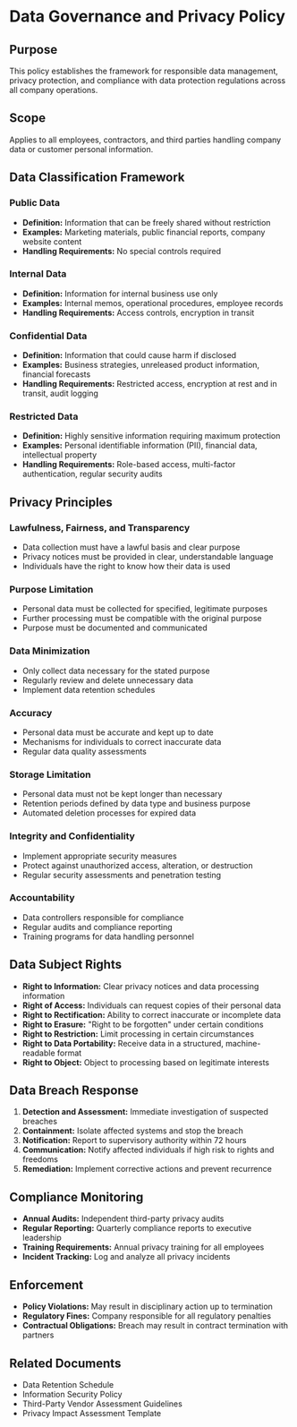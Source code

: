 # Data Governance and Privacy Policy

## Purpose
This policy establishes the framework for responsible data management, privacy protection, and compliance with data protection regulations across all company operations.

## Scope
Applies to all employees, contractors, and third parties handling company data or customer personal information.

## Data Classification Framework

### Public Data
- **Definition:** Information that can be freely shared without restriction
- **Examples:** Marketing materials, public financial reports, company website content
- **Handling Requirements:** No special controls required

### Internal Data
- **Definition:** Information for internal business use only
- **Examples:** Internal memos, operational procedures, employee records
- **Handling Requirements:** Access controls, encryption in transit

### Confidential Data
- **Definition:** Information that could cause harm if disclosed
- **Examples:** Business strategies, unreleased product information, financial forecasts
- **Handling Requirements:** Restricted access, encryption at rest and in transit, audit logging

### Restricted Data
- **Definition:** Highly sensitive information requiring maximum protection
- **Examples:** Personal identifiable information (PII), financial data, intellectual property
- **Handling Requirements:** Role-based access, multi-factor authentication, regular security audits

## Privacy Principles

### Lawfulness, Fairness, and Transparency
- Data collection must have a lawful basis and clear purpose
- Privacy notices must be provided in clear, understandable language
- Individuals have the right to know how their data is used

### Purpose Limitation
- Personal data must be collected for specified, legitimate purposes
- Further processing must be compatible with the original purpose
- Purpose must be documented and communicated

### Data Minimization
- Only collect data necessary for the stated purpose
- Regularly review and delete unnecessary data
- Implement data retention schedules

### Accuracy
- Personal data must be accurate and kept up to date
- Mechanisms for individuals to correct inaccurate data
- Regular data quality assessments

### Storage Limitation
- Personal data must not be kept longer than necessary
- Retention periods defined by data type and business purpose
- Automated deletion processes for expired data

### Integrity and Confidentiality
- Implement appropriate security measures
- Protect against unauthorized access, alteration, or destruction
- Regular security assessments and penetration testing

### Accountability
- Data controllers responsible for compliance
- Regular audits and compliance reporting
- Training programs for data handling personnel

## Data Subject Rights
- **Right to Information:** Clear privacy notices and data processing information
- **Right of Access:** Individuals can request copies of their personal data
- **Right to Rectification:** Ability to correct inaccurate or incomplete data
- **Right to Erasure:** "Right to be forgotten" under certain conditions
- **Right to Restriction:** Limit processing in certain circumstances
- **Right to Data Portability:** Receive data in a structured, machine-readable format
- **Right to Object:** Object to processing based on legitimate interests

## Data Breach Response
1. **Detection and Assessment:** Immediate investigation of suspected breaches
2. **Containment:** Isolate affected systems and stop the breach
3. **Notification:** Report to supervisory authority within 72 hours
4. **Communication:** Notify affected individuals if high risk to rights and freedoms
5. **Remediation:** Implement corrective actions and prevent recurrence

## Compliance Monitoring
- **Annual Audits:** Independent third-party privacy audits
- **Regular Reporting:** Quarterly compliance reports to executive leadership
- **Training Requirements:** Annual privacy training for all employees
- **Incident Tracking:** Log and analyze all privacy incidents

## Enforcement
- **Policy Violations:** May result in disciplinary action up to termination
- **Regulatory Fines:** Company responsible for all regulatory penalties
- **Contractual Obligations:** Breach may result in contract termination with partners

## Related Documents
- Data Retention Schedule
- Information Security Policy
- Third-Party Vendor Assessment Guidelines
- Privacy Impact Assessment Template